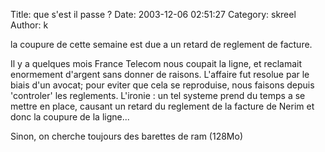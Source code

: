 Title: que s'est il passe ?
Date: 2003-12-06 02:51:27
Category: skreel
Author: k

la coupure de cette semaine est due a un retard de reglement de facture.

Il y a quelques mois France Telecom nous coupait la ligne, et reclamait enormement d'argent sans donner de raisons. L'affaire fut resolue par le biais d'un avocat; pour eviter que cela se reproduise, nous faisons depuis 'controler' les reglements.
L'ironie : un tel systeme prend du temps a se mettre en place, causant un retard du reglement de la facture de Nerim et donc la coupure de la ligne...

Sinon, on cherche toujours des barettes de ram (128Mo)